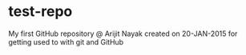 # test-repo
My first GitHub repository @ Arijit Nayak created on 20-JAN-2015 for getting used to with git and GitHub

